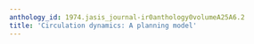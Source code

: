 ```yaml
---
anthology_id: 1974.jasis_journal-ir0anthology0volumeA25A6.2
title: 'Circulation dynamics: A planning model'
---
```

